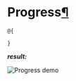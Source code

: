 # Progress[¶](https://getbootstrap.com/docs/4.3/components/progress/)

> 

```cshtml
@{

}
```

***result:***

![Progress demo](../demo/progress-demo.jpg)